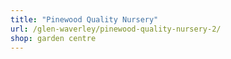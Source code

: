 ```yaml
---
title: "Pinewood Quality Nursery"
url: /glen-waverley/pinewood-quality-nursery-2/
shop: garden centre
---
```

